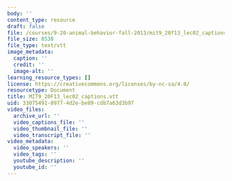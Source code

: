 ```yaml
---
body: ''
content_type: resource
draft: false
file: /courses/9-20-animal-behavior-fall-2013/mit9_20f13_lec02_captions.vtt
file_size: 8538
file_type: text/vtt
image_metadata:
  caption: ''
  credit: ''
  image-alt: ''
learning_resource_types: []
license: https://creativecommons.org/licenses/by-nc-sa/4.0/
resourcetype: Document
title: MIT9_20F13_lec02_captions.vtt
uid: 33075491-0977-4d2e-be89-cdb7a63d3b97
video_files:
  archive_url: ''
  video_captions_file: ''
  video_thumbnail_file: ''
  video_transcript_file: ''
video_metadata:
  video_speakers: ''
  video_tags: ''
  youtube_description: ''
  youtube_id: ''
---
```

